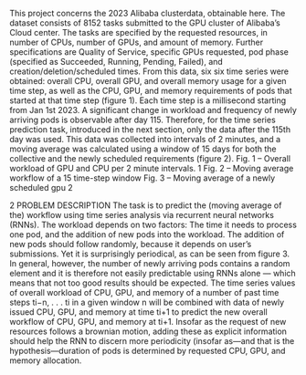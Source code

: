 
This project concerns the 2023 Alibaba clusterdata, obtainable here. The dataset consists of 8152 tasks submitted to the GPU cluster of Alibaba’s Cloud center. The tasks are specified by the requested resources, in number of CPUs, number of GPUs, and amount of memory. Further specifications are Quality of Service, specific GPUs requested, pod phase (specified as Succeeded, Running, Pending, Failed), and creation/deletion/scheduled times. From this data, six six time series were obtained: overall CPU, overall GPU, and overall memory usage for a given time step, as well as the CPU, GPU, and memory requirements of pods that started at that time step (figure 1). Each time step is a millisecond starting from Jan 1st 2023.
A significant change in workload and frequency of newly arriving pods is observable after day 115. Therefore, for the time series prediction task, introduced in the next section, only the data after the 115th day was used. This data was collected into intervals of 2 minutes, and a moving average was calculated using a window of 15 days for both the collective and the newly scheduled requirements (figure 2).
Fig. 1 – Overall workload of GPU and CPU per 2 minute intervals.
  1
  Fig. 2 – Moving average workflow of a 15 time-step window
 Fig. 3 – Moving average of a newly scheduled gpu 2
 
 2 PROBLEM DESCRIPTION
The task is to predict the (moving average of the) workflow using time series analysis via recurrent neural networks (RNNs). The workload depends on two factors: The time it needs to process one pod, and the addition of new pods into the workload. The addition of new pods should follow randomly, because it depends on user’s submissions. Yet it is surprisingly periodical, as can be seen from figure 3. In general, however, the number of newly arriving pods contains a random element and it is therefore not easily predictable using RNNs alone — which means that not too good results should be expected.
The time series values of overall workload of CPU, GPU, and memory of a number of past time steps ti−n, . . . ti in a given window n will be combined with data of newly issued CPU, GPU, and memory at time ti+1 to predict the new overall workflow of CPU, GPU, and memory at ti+1. Insofar as the request of new resources follows a brownian motion, adding these as explicit information should help the RNN to discern more periodicity (insofar as—and that is the hypothesis—duration of pods is determined by requested CPU, GPU, and memory allocation.
